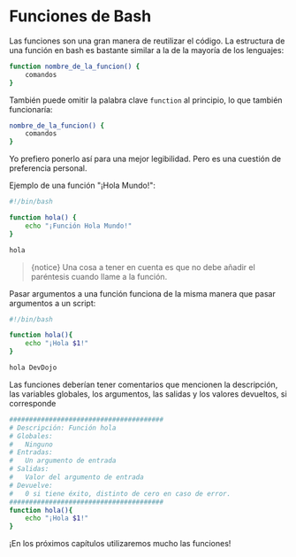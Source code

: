# Funciones de Bash

Las funciones son una gran manera de reutilizar el código. La estructura de una función en bash es bastante similar a la de la mayoría de los lenguajes:

```bash
function nombre_de_la_funcion() {
    comandos
}
```

También puede omitir la palabra clave `function` al principio, lo que también funcionaría:

```bash
nombre_de_la_funcion() {
    comandos
}
```

Yo prefiero ponerlo así para una mejor legibilidad. Pero es una cuestión de preferencia personal.

Ejemplo de una función "¡Hola Mundo!":

```bash
#!/bin/bash

function hola() {
    echo "¡Función Hola Mundo!"
}

hola
```

>{notice} Una cosa a tener en cuenta es que no debe añadir el paréntesis cuando llame a la función.

Pasar argumentos a una función funciona de la misma manera que pasar argumentos a un script:

```bash
#!/bin/bash

function hola(){
    echo "¡Hola $1!"
}

hola DevDojo
```

Las funciones deberían tener comentarios que mencionen la descripción, las variables globales, los argumentos, las salidas y los valores devueltos, si corresponde

```bash
#######################################
# Descripción: Función hola
# Globales:
#   Ninguno
# Entradas:
#   Un argumento de entrada
# Salidas:
#   Valor del argumento de entrada
# Devuelve:
#   0 si tiene éxito, distinto de cero en caso de error.
#######################################
function hola(){
    echo "¡Hola $1!"
}
```

¡En los próximos capítulos utilizaremos mucho las funciones!
